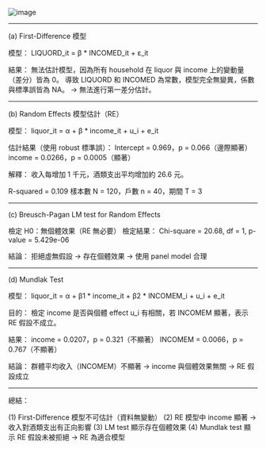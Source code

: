 ![image](https://github.com/user-attachments/assets/85b50a29-a208-4602-8a3a-72645c38475a)

------------------------------------------------------------
(a) First-Difference 模型

模型：
LIQUORD_it = β * INCOMED_it + ε_it

結果：
無法估計模型，因為所有 household 在 liquor 與 income 上的變動量（差分）皆為 0。
導致 LIQUORD 和 INCOMED 為常數，模型完全無變異，係數與標準誤皆為 NA。
→ 無法進行第一差分估計。

------------------------------------------------------------
(b) Random Effects 模型估計（RE）

模型：
liquor_it = α + β * income_it + u_i + e_it

估計結果（使用 robust 標準誤）：
Intercept  = 0.969，p = 0.066（邊際顯著）
income     = 0.0266，p = 0.0005（顯著）

解釋：
收入每增加 1 千元，酒類支出平均增加約 26.6 元。

R-squared = 0.109
樣本數 N = 120，戶數 n = 40，期間 T = 3

------------------------------------------------------------
(c) Breusch-Pagan LM test for Random Effects

檢定 H0：無個體效果（RE 無必要）
檢定結果：
Chi-square = 20.68, df = 1, p-value = 5.429e-06

結論：
拒絕虛無假設 → 存在個體效果 → 使用 panel model 合理

------------------------------------------------------------
(d) Mundlak Test

模型：
liquor_it = α + β1 * income_it + β2 * INCOMEM_i + u_i + e_it

目的：
檢定 income 是否與個體 effect u_i 有相關，若 INCOMEM 顯著，表示 RE 假設不成立。

結果：
income    = 0.0207，p = 0.321（不顯著）
INCOMEM   = 0.0066，p = 0.767（不顯著）

結論：
群體平均收入（INCOMEM）不顯著 → income 與個體效果無關 → RE 假設成立

------------------------------------------------------------
總結：

(1) First-Difference 模型不可估計（資料無變動）
(2) RE 模型中 income 顯著 → 收入對酒類支出有正向影響
(3) LM test 顯示存在個體效果
(4) Mundlak test 顯示 RE 假設未被拒絕 → RE 為適合模型

